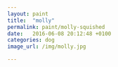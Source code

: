 ```yaml
---
layout: paint
title:  "molly"
permalink: paint/molly-squished
date:   2016-06-08 20:12:48 +0100
categories: dog
image_url: /img/molly.jpg

---
```

